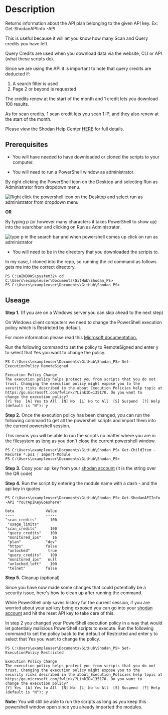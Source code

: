 # Description
Returns information about the API plan belonging to the given API key. Ex: Get-ShodanAPIInfo -API

This is useful because it will let you know how many Scan and Query credits you have left. 

Query Credits are used when you download data via the website, CLI or API (what these scripts do).

Since we are using the API it is important to note that query credits are deducted if:
   1. A search filter is used
   2. Page 2 or beyond is requested
   
The credits renew at the start of the month and 1 credit lets you download 100 results.

As for scan credits, 1 scan credit lets you scan 1 IP, and they also renew at the start of the month.

Please view the Shodan Help Center [HERE](https://help.shodan.io/the-basics/credit-types-explained) for full details.
## Prerequisites
* You will have needed to have downloaded or cloned the scripts to your computer.

* You will need to run a PowerShell window as administrator.

By right clicking the PowerShell icon on the Desktop and selecting Run as Administrator from dropdown menu.

![Right click the powershell icon on the Desktop and select run as administrator from dropdown menu](https://github.com/makeitbetter/Shodan_PS/blob/main/demo/RcRunAsAdmin.gif)

**OR**

By typing p (or however many characters it takes PowerShell to show up) into the searchbar and clicking on Run as Administrator.

![type p in the search bar and when powershell comes up click on run as administrator](https://github.com/makeitbetter/Shodan_PS/blob/main/demo/SearchBarRunAsAdmin.gif)


* You will need to be in the directory that you downloaded the scripts to. 

In my case, I cloned into the repo, so running the cd command as follows gets me into the correct directory.

```
PS C:\WINDOWS\system32> cd C:\Users\exampleuser\Documents\GitHub\Shodan_PS>
PS C:\Users\exampleuser\Documents\GitHub\Shodan_PS>

```

## Useage

**Step 1.** (If you are on a Windows server you can skip ahead to the next step)

On Windows client computers we need to change the PowerShell execution policy which is Restricted by default.
 
For more information please read this [Microsoft documentation.](https:/go.microsoft.com/fwlink/?LinkID=135170)

Run the following command to set the policy to RemoteSigned and enter y to select that Yes you want to change the policy.
```
PS C:\Users\exampleuser\Documents\GitHub\Shodan_PS> Set-ExecutionPolicy RemoteSigned

Execution Policy Change 
The execution policy helps protect you from scripts that you do not trust. Changing the execution policy might expose you to the
security risks described in the about_Execution_Policies help topic at https:/go.microsoft.com/fwlink/?LinkID=135170. Do you want to
change the execution policy?
[Y] Yes  [A] Yes to All  [N] No  [L] No to All  [S] Suspend  [?] Help (default is "N"): y
```
**Step 2.** Once the execution policy has been changed, you can run the following command to get all the powershell scripts and import
them into the current powershell session.

This means you will be able to run the scripts no matter where you are in the filesystem as long as you don't close the current powershell window.
```
PS C:\Users\exampleuser\Documents\GitHub\Shodan_PS> Get-ChildItem -Recurse *.ps1 | Import-Module
PS C:\Users\exampleuser\Documents\GitHub\Shodan_PS>
```
**Step 3.** Copy your api key from your [shodan account](https://account.shodan.io/) (it is the string over the QR code)

**Step 4.** Run the script by entering the module name with a dash - and the api key in quotes
```
PS C:\Users\exampleuser\Documents\GitHub\Shodan_PS> Get-ShodanAPIInfo -API "YourApiKeyGoeshere"

Data              Value
----              -----
"scan_credits"      100
 "usage_limits"
"scan_credits"      100
 "query_credits"    100
 "monitored_ips"     16
 "plan"           "dev"
 "https"          false
 "unlocked"        true
 "query_credits"    100
 "monitored_ips"   null
 "unlocked_left"    100
 "telnet"         false
 ```
**Step 5.** Cleanup (optional)

Since you have now made some changes that could potentially be a security issue, here's how to clean up after running the command.

While PowerShell only saves history for the current session, if you are worried about your api key being exposed you can go into your [shodan account](https://account.shodan.io/) and hit the reset API key to take care of this.

In step 2 you changed your PowerShell execution policy in a way that would let potentialy malicious PowerShell scripts to execute. Run the following command to set the policy back to
the default of Restricted and enter y to select that Yes you want to change the policy.
```
PS C:\Users\exampleuser\Documents\GitHub\Shodan_PS> Set-ExecutionPolicy Restricted

Execution Policy Change 
The execution policy helps protect you from scripts that you do not trust. Changing the execution policy might expose you to the
security risks described in the about_Execution_Policies help topic at https:/go.microsoft.com/fwlink/?LinkID=135170. Do you want to
change the execution policy?
[Y] Yes  [A] Yes to All  [N] No  [L] No to All  [S] Suspend  [?] Help (default is "N"): y
```
**Note:** You will still be able to run the scripts as long as you keep this powershell window open since you already imported the modules.
